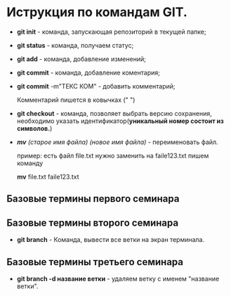  # Иструкция по командам GIT.

* **git init** - команда, запускающая репозиторий в текущей папке;

* **git status** - команда, получаем статус;

* **git add** - команда, добавление изменений;
* **git commit** - команда, добавление коментария;
* **git commit** -m"ТЕКС КОМ" - добавить комментарий;

   Комментарий пишется в ковычках (" ")
* **git checkout** - команда, позволяет выбрать версию сохранения,
необходимо указать идентификатор(**уникальный номер состоит из символов.**)
* ***mv** (старое имя файла) (новое имя файла)* - переименовать файл.

    пример: есть файл file.txt нужно заменить на faile123.txt пишем команду

    **mv** file.txt faile123.txt
    
## Базовые термины первого семинара


## Базовые термины второго семинара
* **git branch** - Команда, вывести все ветки на экран терминала.

## Базовые термины третьего семинара
* **git branch -d название ветки** - удаляем ветку с именем "название ветки".

